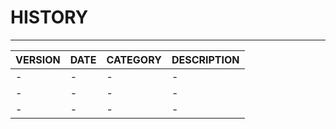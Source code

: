 # HISTORY
---

|VERSION|DATE|CATEGORY|DESCRIPTION|
|------|---|---|---|
|-|-|-|-|
|-|-|-|-|
|-|-|-|-|
